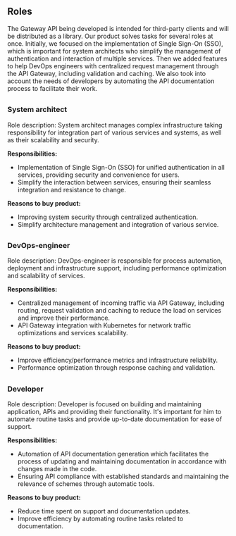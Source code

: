 ## Roles
The Gateway API being developed is intended for third-party clients and will be distributed as a library. Our product solves tasks for several roles at once. Initially, we focused on the implementation of Single Sign-On (SSO), which is important for system architects who simplify the management of authentication and interaction of multiple services. Then we added features to help DevOps engineers with centralized request management through the API Gateway, including validation and caching. We also took into account the needs of developers by automating the API documentation process to facilitate their work.

##
### System architect
Role description: System architect manages complex infrastructure taking responsibility for integration part of various services and systems, as well as their scalability and security.

**Responsibilities:**
- Implementation of Single Sign-On (SSO) for unified authentication in all services, providing security and convenience for users.
- Simplify the interaction between services, ensuring their seamless integration and resistance to change.

**Reasons to buy product:**
- Improving system security through centralized authentication.
- Simplify architecture management and integration of various service.

##
### DevOps-engineer
Role description: DevOps-engineer is responsible for process automation, deployment and infrastructure support, including performance optimization and scalability of services.

**Responsibilities:**
- Centralized management of incoming traffic via API Gateway, including routing, request validation and caching to reduce the load on services and improve their performance.
- API Gateway integration with Kubernetes for network traffic optimizations and services scalability.

**Reasons to buy product:**
- Improve efficiency/performance metrics and infrastructure reliability.
- Performance optimization through response caching and validation.

##
### Developer
Role description: Developer is focused on building and maintaining application, APIs and providing their functionality. It's important for him to automate routine tasks and provide up-to-date documentation for ease of support.

**Responsibilities:**
- Automation of API documentation generation which facilitates the process of updating and maintaining documentation in accordance with changes made in the code.
- Ensuring API compliance with established standards and maintaining the relevance of schemes through automatic tools.

**Reasons to buy product:**
- Reduce time spent on support and documentation updates.
- Improve efficiency by automating routine tasks related to documentation.


